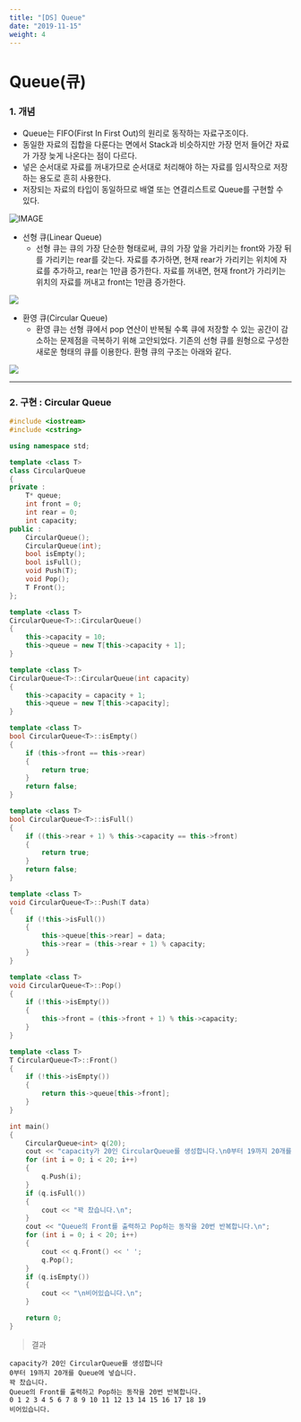 ```yaml
---
title: "[DS] Queue"
date: "2019-11-15"
weight: 4
---
```


# Queue(큐)

### 1. 개념
- Queue는 FIFO(First In First Out)의 원리로 동작하는 자료구조이다.
- 동일한 자료의 집합을 다룬다는 면에서 Stack과 비슷하지만 가장 먼저 들어간 자료가 가장 늦게 나온다는 점이 다르다.
- 넣은 순서대로 자료를 꺼내가므로 순서대로 처리해야 하는 자료를 임시작으로 저장하는 용도로 흔히 사용한다.
- 저장되는 자료의 타입이 동일하므로 배열 또는 연결리스트로 Queue를 구현할 수 있다.

![IMAGE](/images/queue1.png)

- 선형 큐(Linear Queue)
	- 선형 큐는 큐의 가장 단순한 형태로써, 큐의 가장 앞을 가리키는 front와 가장 뒤를 가리키는 rear를 갖는다. 자료를 추가하면, 현재 rear가 가리키는 위치에 자료를 추가하고, rear는 1만큼 증가한다. 자료를 꺼내면, 현재 front가 가리키는 위치의 자료를 꺼내고 front는 1만큼 증가한다.


![](/images/queue2.png)

- 환영 큐(Circular Queue)
	- 환영 큐는 선형 큐에서 pop 연산이 반복될 수록 큐에 저장할 수 있는 공간이 감소하는 문제점을 극복하기 위해 고안되었다. 기존의 선형 큐를 원형으로 구성한 새로운 형태의 큐를 이용한다. 환형 큐의 구조는 아래와 같다.

![](/images/queue3.png)

---
### 2. 구현 : Circular Queue


```cpp
#include <iostream>
#include <cstring>

using namespace std;

template <class T>
class CircularQueue
{
private :
	T* queue;
	int front = 0;
	int rear = 0;
	int capacity;
public :
	CircularQueue();
	CircularQueue(int);
	bool isEmpty();
	bool isFull();
	void Push(T);
	void Pop();
	T Front();
};

template <class T>
CircularQueue<T>::CircularQueue()
{
	this->capacity = 10;
	this->queue = new T[this->capacity + 1];
}

template <class T>
CircularQueue<T>::CircularQueue(int capacity)
{
	this->capacity = capacity + 1;
	this->queue = new T[this->capacity];
}

template <class T>
bool CircularQueue<T>::isEmpty()
{
	if (this->front == this->rear)
	{
		return true;
	}
	return false;
}

template <class T>
bool CircularQueue<T>::isFull()
{
	if ((this->rear + 1) % this->capacity == this->front)
	{
		return true;
	}
	return false;
}

template <class T>
void CircularQueue<T>::Push(T data)
{
	if (!this->isFull())
	{
		this->queue[this->rear] = data;
		this->rear = (this->rear + 1) % capacity;
	}
}

template <class T>
void CircularQueue<T>::Pop()
{
	if (!this->isEmpty())
	{
		this->front = (this->front + 1) % this->capacity;
	}
}

template <class T>
T CircularQueue<T>::Front()
{
	if (!this->isEmpty())
	{
		return this->queue[this->front];
	}
}

int main()
{
	CircularQueue<int> q(20);
	cout << "capacity가 20인 CircularQueue를 생성합니다.\n0부터 19까지 20개를 Queue에 넣습니다.\n";
	for (int i = 0; i < 20; i++)
	{
		q.Push(i);
	}
	if (q.isFull())
	{
		cout << "꽉 찼습니다.\n";
	}
	cout << "Queue의 Front를 출력하고 Pop하는 동작을 20번 반복합니다.\n";
	for (int i = 0; i < 20; i++)
	{
		cout << q.Front() << ' ';
		q.Pop();
	}
	if (q.isEmpty())
	{
		cout << "\n비어있습니다.\n";
	}

	return 0;
}
```
>결과
```
capacity가 20인 CircularQueue를 생성합니다
0부터 19까지 20개를 Queue에 넣습니다.
꽉 찼습니다.
Queue의 Front를 출력하고 Pop하는 동작을 20번 반복합니다.
0 1 2 3 4 5 6 7 8 9 10 11 12 13 14 15 16 17 18 19
비어있습니다.
```